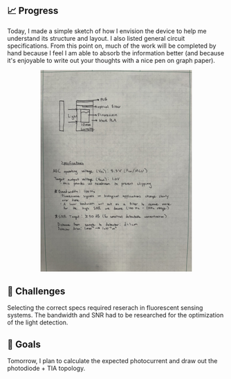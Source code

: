## 📈 Progress

Today, I made a simple sketch of how I envision the device to help me understand its structure and layout. I also listed general circuit specifications. From this point on, much of the work will be completed by hand because I feel I am able to absorb the information better (and because it's enjoyable to write out your thoughts with a nice pen on graph paper).

<p align="center">
 <img src="./Images/Day8.jpg" alt="Day8" width="350"/>
</p>

## 🧩 Challenges

Selecting the correct specs required reserach in fluorescent sensing systems. The bandwidth and SNR had to be researched for the optimization of the light detection.

## 🥅 Goals

Tomorrow, I plan to calculate the expected photocurrent and draw out the photodiode + TIA topology.
